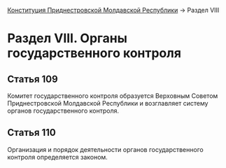 [Конституция Приднестровской Молдавской Республики](README.md) → Раздел VIII

# Раздел VIII. Органы государственного контроля

## <a name="article-109"></a> Статья 109

Комитет государственного контроля образуется Верховным Советом Приднестровской Молдавской Республики и возглавляет систему органов государственного контроля.

## <a name="article-110"></a> Статья 110

Организация и порядок деятельности органов государственного контроля определяется законом.